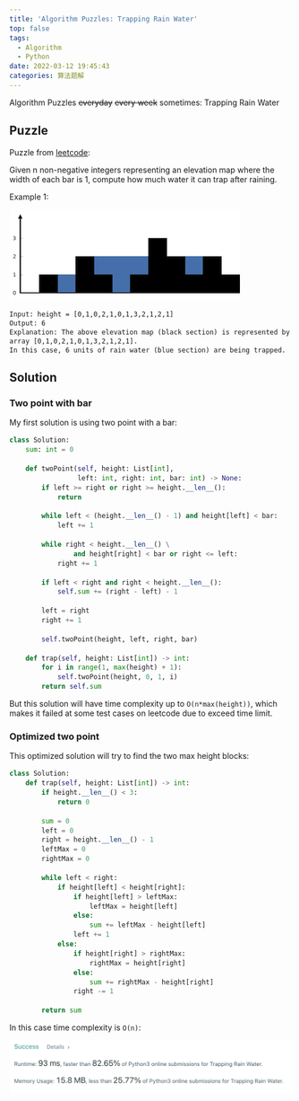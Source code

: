 ```yaml
---
title: 'Algorithm Puzzles: Trapping Rain Water'
top: false
tags:
  - Algorithm
  - Python
date: 2022-03-12 19:45:43
categories: 算法题解
---
```

Algorithm Puzzles ~~everyday~~ ~~every week~~ sometimes: Trapping Rain Water

<!--more-->

## Puzzle

Puzzle from [leetcode](https://leetcode.com):

Given n non-negative integers representing an elevation map where the width of each bar is 1, compute how much water it can trap after raining.

Example 1:

![](Algorithm-Puzzles-Trapping-Rain-Water/rainwatertrap.png)

```
Input: height = [0,1,0,2,1,0,1,3,2,1,2,1]
Output: 6
Explanation: The above elevation map (black section) is represented by array [0,1,0,2,1,0,1,3,2,1,2,1].
In this case, 6 units of rain water (blue section) are being trapped.
```

## Solution

### Two point with bar

My first solution is using two point with a bar:

```python
class Solution:
    sum: int = 0

    def twoPoint(self, height: List[int],
                 left: int, right: int, bar: int) -> None:
        if left >= right or right >= height.__len__():
            return

        while left < (height.__len__() - 1) and height[left] < bar:
            left += 1

        while right < height.__len__() \
                and height[right] < bar or right <= left:
            right += 1

        if left < right and right < height.__len__():
            self.sum += (right - left) - 1

        left = right
        right += 1

        self.twoPoint(height, left, right, bar)

    def trap(self, height: List[int]) -> int:
        for i in range(1, max(height) + 1):
            self.twoPoint(height, 0, 1, i)
        return self.sum
```

But this solution will have time complexity up to `O(n*max(height))`, which makes it failed at some test cases on leetcode due to exceed time limit.

### Optimized two point

This optimized solution will try to find the two max height blocks:

```python
class Solution:
    def trap(self, height: List[int]) -> int:
        if height.__len__() < 3:
            return 0

        sum = 0
        left = 0
        right = height.__len__() - 1
        leftMax = 0
        rightMax = 0

        while left < right:
            if height[left] < height[right]:
                if height[left] > leftMax:
                    leftMax = height[left]
                else:
                    sum += leftMax - height[left]
                left += 1
            else:
                if height[right] > rightMax:
                    rightMax = height[right]
                else:
                    sum += rightMax - height[right]
                right -= 1

        return sum
```

In this case time complexity is `O(n)`:

![](Algorithm-Puzzles-Trapping-Rain-Water/rainwatertrapres.png)
